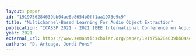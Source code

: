 ```yaml
---
layout: paper
id: "1919756284639bb04ae6b8654b0ff1aa1973e9c9"
title: "Multichannel-Based Learning For Audio Object Extraction"
publication: "ICASSP 2021 - 2021 IEEE International Conference on Acoustics, Speech and Signal Processing (ICASSP)"
year: 2021
external_url: https://www.semanticscholar.org/paper/1919756284639bb04ae6b8654b0ff1aa1973e9c9
authors: "D. Arteaga, Jordi Pons"
---
```

